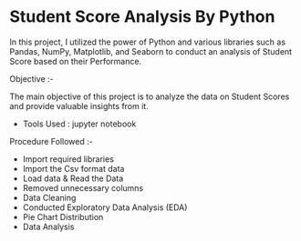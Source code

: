 # Student Score Analysis By Python

In this project, I utilized the power of Python and various libraries such as Pandas, NumPy, Matplotlib, and Seaborn to conduct an analysis of Student Score based on their Performance.

Objective :-

The main objective of this project is to analyze the data on Student Scores and provide valuable insights from it.

- Tools Used : jupyter notebook
  
Procedure Followed :-

- Import required libraries
- Import the Csv format data
- Load data & Read the Data
- Removed unnecessary columns
- Data Cleaning
- Conducted Exploratory Data Analysis (EDA)
- Pie Chart Distribution
- Data Analysis
